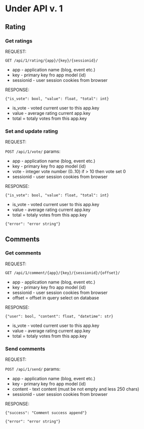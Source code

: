# Under API v. 1

## Rating
### Get ratings

REQUEST:

`GET /api/1/rating/{app}/{key}/{sessionid}/`
* app - application name (blog, event etc.)
* key - primary key fro app model (id)
* sessionid - user session cookies from browser

RESPONSE:

`{"is_vote": bool, "value": float, "total": int}`
* is_vote - voted current user to this app.key
* value - average rating current app.key
* total = totaly votes from this app.key

### Set and update rating

REQUEST:

`POST /api/1/vote/`
params:

* app - application name (blog, event etc.)
* key - primary key fro app model (id)
* vote - integer vote number (0..10) if > 10 then vote set 0
* sessionid - user session cookies from browser

RESPONSE:

`{"is_vote": bool, "value": float, "total": int}`
* is_vote - voted current user to this app.key
* value - average rating current app.key
* total = totaly votes from this app.key

`{"error": "error string"}`


## Comments
### Get comments

REQUEST:

`GET /api/1/comment/{app}/{key}/{sessionid}/{offset}/`
* app - application name (blog, event etc.)
* key - primary key fro app model (id)
* sessionid - user session cookies from browser
* offset = offset in query select on database

RESPONSE:

`{"user": bool, "content": float, "datetime": str}`
* is_vote - voted current user to this app.key
* value - average rating current app.key
* total = totaly votes from this app.key

### Send comments

REQUEST:

`POST /api/1/send/`
params:

* app - application name (blog, event etc.)
* key - primary key fro app model (id)
* content - text content (must be not empty and less 250 chars)
* sessionid - user session cookies from browser

RESPONSE:

`{"success": "Comment success append"}`

`{"error": "error string"}`
